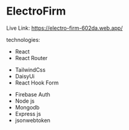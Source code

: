 # ElectroFirm

Live Link: https://electro-firm-602da.web.app/

technologies:

- React
- React Router

* TailwindCss
* DaisyUi
* React Hook Form

- Firebase Auth
- Node js
- Mongodb
- Express js
- jsonwebtoken

